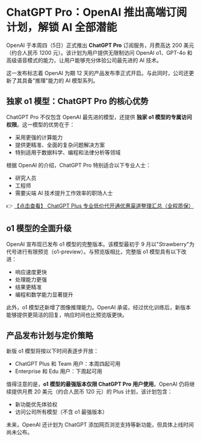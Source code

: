 # ChatGPT Pro：OpenAI 推出高端订阅计划，解锁 AI 全部潜能

OpenAI 于本周四（5日）正式推出 **ChatGPT Pro** 订阅服务，月费高达 200 美元（约合人民币 1200 元）。该计划为用户提供无限制访问 OpenAI o1、GPT-4o 和高级语音模式的能力，让用户能够充分体验公司最先进的 AI 技术。

这一发布标志着 OpenAI 为期 12 天的产品发布季正式开启。与此同时，公司还更新了其具备"推理"能力的 AI 模型系列。

## 独家 o1 模型：ChatGPT Pro 的核心优势

ChatGPT Pro 不仅包含 OpenAI 最先进的模型，还提供 **独家 o1 模型的专属访问权限**。这一模型的优势在于：

- 采用更强的计算能力
- 提供更精准、全面的复杂问题解决方案
- 特别适用于数据科学、编程和法律分析等领域

根据 OpenAI 的介绍，ChatGPT Pro 特别适合以下专业人士：

- 研究人员
- 工程师
- 需要尖端 AI 技术提升工作效率的职场人士

👉 [【点击查看】 ChatGPT Plus 专业低价代开通优惠渠道整理汇总（全程质保）](https://bit.ly/DaiKai)

## o1 模型的全面升级

OpenAI 宣布现已发布 o1 模型的完整版本。该模型最初于 9 月以"Strawberry"为代号进行有限预览（o1-preview）。与预览版相比，完整版 o1 模型具有以下改进：

- 响应速度更快
- 处理能力更强
- 结果更精准
- 编程和数学能力显著提升

此外，o1 模型还新增了图像推理能力。OpenAI 承诺，经过优化训练后，新版本能够提供更简洁的回复，响应时间也比预览版更快。

## 产品发布计划与定价策略

新版 o1 模型将按以下时间表逐步开放：

- ChatGPT Plus 和 Team 用户：本周四起可用
- Enterprise 和 Edu 用户：下周起可用

值得注意的是，**o1 模型的最强版本仅限 ChatGPT Pro 用户使用**。OpenAI 仍将继续提供月费 20 美元（约合人民币 120 元）的 Plus 计划，该计划包含：

- 新功能优先体验权
- 访问公司所有模型（不含 o1 最强版本）

未来，OpenAI 还计划为 ChatGPT 添加网页浏览支持等新功能，但具体上线时间尚未公布。